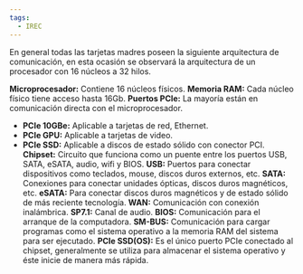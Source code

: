 ```yaml
---
tags:
  - IREC
---
```

En general todas las tarjetas madres poseen la siguiente arquitectura de comunicación, en esta ocasión se observará la arquitectura de un procesador con 16 núcleos a 32 hilos.

**Microprocesador:** Contiene 16 núcleos físicos.
**Memoria RAM:** Cada núcleo físico tiene acceso hasta 16Gb.
**Puertos PCIe:** La mayoría están en comunicación directa con el microprocesador.
- **PCIe 10GBe:** Aplicable a tarjetas de red, Ethernet.
- **PCIe GPU:** Aplicable a tarjetas de video.
- **PCIe SSD:** Aplicable a discos de estado sólido con conector PCI.
**Chipset:** Circuito que funciona como un puente entre los puertos USB, SATA, eSATA, audio, wifi y BIOS.
**USB:** Puertos para conectar dispositivos como teclados, mouse, discos duros externos, etc.
**SATA:** Conexiones para conectar unidades ópticas, discos duros magnéticos, etc.
**eSATA:** Para conectar discos duros magnéticos y de estado sólido de más reciente tecnología.
**WAN:** Comunicación con conexión inalámbrica.
**SP7.1:** Canal de audio.
**BIOS:** Comunicación para el arranque de la computadora.
**SM-BUS:** Comunicación para cargar programas como el sistema operativo a la memoria RAM del sistema para ser ejecutado.
**PCIe SSD(OS):** Es el único puerto PCIe conectado al chipset, generalmente se utiliza para almacenar el sistema operativo y éste inicie de manera más rápida.